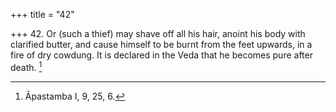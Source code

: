 +++
title = "42"

+++
42. Or (such a thief) may shave off all his hair, anoint his body with clarified butter, and cause himself to be burnt from the feet upwards, in a fire of dry cowdung. It is declared in the Veda that he becomes pure after death. [^31] 


[^31]:  Āpastamba I, 9, 25, 6.

